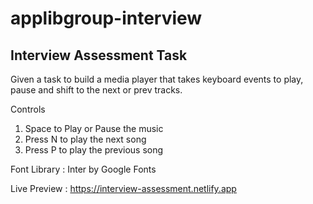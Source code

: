 # applibgroup-interview
## Interview Assessment Task

Given a task to build a media player that takes keyboard events to play, pause and shift to the next or prev tracks.

Controls
1. Space to Play or Pause the music
2. Press N to play the next song
2. Press P to play the previous song

Font Library : Inter by Google Fonts

Live Preview : https://interview-assessment.netlify.app
